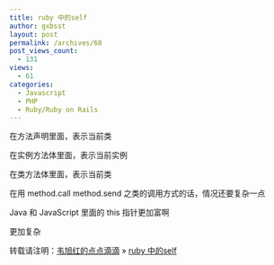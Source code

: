 ```yaml
---
title: ruby 中的self
author: gxbsst
layout: post
permalink: /archives/68
post_views_count:
  - 131
views:
  - 61
categories:
  - Javascript
  - PHP
  - Ruby/Ruby on Rails
---
```

在方法声明里面，表示当前类

在实例方法体里面，表示当前实例

在类方法体里面，表示当前类

在用 method.call method.send 之类的调用方式的话，情况还要复杂一点

Java 和 JavaScript 里面的 this 指针更加富啊

更加复杂

转载请注明：[韦旭红的点点滴滴][1] &raquo; [ruby 中的self][2]

 [1]: http://www.weixuhong.com
 [2]: http://www.weixuhong.com/archives/68